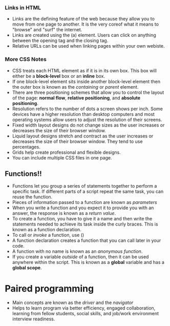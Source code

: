 ### Links in HTML
 - Links are the defining feature of the web because they allow you to move from one page to another. It is the very coreof what it means to "browse" and "surf" the internet.
 - Links are created using the (a) element. Users can click on anything between the opening tag and the closing tag.
 - Relative URLs can be used when linking pages within your own webiste. 
 
 ### More CSS Notes
  - CSS treats each HTML element as if it is in its own box. This box will either be a **block-level** box or an **inline** box.
  - If one block-level element sits inside another block-level element then the outer box is known as the *containing* or *parent* element.
  - There are three positioning schemes that allow you to control the layout of the page: **normal flow**, **relative positioning**, and **absolute positioning**.
  - Resolution refers to the number of dots a screen shows per inch. Some devices have a higher resolution than desktop computers and most operating systems allow users to adjust the resolution of their screens.
  - Fixed width layout designs do not change sizes as the user increases or decreases the size of their browser window.
  - Liquid layout designs stretch and contract as the user increases or decreases the size of their browser window. They tend to use percentages.
  - Grids help create professional and flexible designs.
  - You can include multiple CSS files in one page.

  ## Functions!!
   - Functions let you group a series of statements together to perform a specific task. If different parts of a script repeat the same task, you can reuse the function.
   - Pieces of information passed to a function are known as *parameters*
   - When you write a function and you expect it to provide you with an answer, the response is known as a *return value*.
   - To create a function, you have to give it a name and then write the statements needed to achieve its task inside the curly braces. This is known as a function declaration.
   - To call or *invoke* a function, use ()
   - A function declaration creates a function that you can call later in your code. 
   - A function with no name is known as an *anonymous function*.
   - If you create a variable *outside* of a function, then it can be used anywhere within the script. This is known as a **global** variable and has a **global scope**.

   # Paired programming
   - Main concepts are known as the *driver* and the *navigator*
   - Helps to learn program via better efficiency, engaged collaboration, learning from fellow students, social skills, and job/work environment interview readiness.